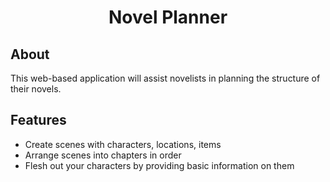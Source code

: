 <div align="center">
    <h1>Novel Planner</h1>
</div>


## About
This web-based application will assist novelists in planning the structure of their novels.

## Features
- Create scenes with characters, locations, items
- Arrange scenes into chapters in order
- Flesh out your characters by providing basic information on them


